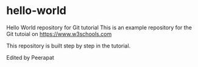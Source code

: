 # hello-world
Hello World repository for Git tutorial
This is an example repository for the Git tutoial on https://www.w3schools.com

This repository is built step by step in the tutorial.

Edited by Peerapat
